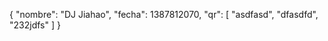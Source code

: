 {
  "nombre": "DJ Jiahao",
  "fecha": 1387812070,
  "qr": [
    "asdfasd",
    "dfasdfd",
    "232jdfs"
  ]
}
